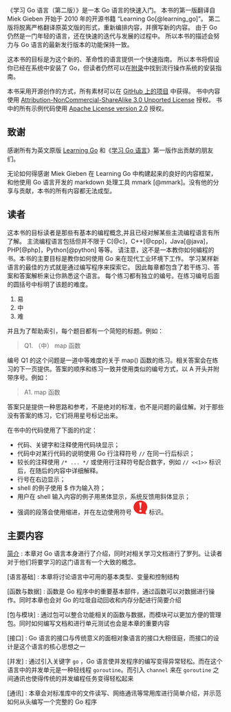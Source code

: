 《学习 Go 语言（第二版）》是一本 Go 语言的快速入门。
本书的第一版翻译自 Miek Gieben 开始于 2010 年的开源书籍 “Learning Go[@learning_go]”。
第二版将脱离严格翻译原英文版的形式，重新编排内容，并撰写新的内容。
由于 Go 仍然是一门年轻的语言，还在快速的迭代与发展的过程中。
所以本书的描述会努力与 Go 语言的最新发行版本的功能保持一致。

这本书的目标是为这个新的、革命性的语言提供一个快速指南。
所以本书将假设你已经在系统中安装了 Go，但读者仍然可以在[附录](#附录)中找到流行操作系统的安装指南。

本书采用开源创作的方式，所有素材可以在 [GitHub 上的项目](https://github.com/mikespook/Learning-Go-zh-cn) 中获得。
书中内容使用 [Attribution-NonCommercial-ShareAlike 3.0 Unported License](http://creativecommons.org/licenses/by-nc-sa/3.0/) 授权。
书中的所有示例代码使用 [Apache License version 2.0](https://www.apache.org/licenses/LICENSE-2.0) 授权。

## 致谢

感谢所有为英文原版 [Learning Go](https://github.com/miekg/learninggo) 和《[学习 Go 语言](https://github.com/mikespook/Learning-Go-zh-cn/tree/v1)》第一版作出贡献的朋友们。

无论如何得感谢 Miek Gieben 在 Learning Go 中构建起来的良好的内容框架，
和他使用 Go 语言开发的 markdown 处理工具 mmark [@mmark]。没有他的分享与贡献，本书的所有内容都无法成型。

## 读者

这本书的目标读者是那些有基本的编程概念,并且已经对解某些主流编程语言有所了解。
主流编程语言包括但并不限于 C[@c]，C++[@cpp]，Java[@java]，PHP[@php]，Python[@python] 等等。
请注意，这不是一本教你如何编程的书。本书的主要目标是教你如何使用 Go 来在现代工业环境下工作。
学习某样新语言的最佳的方式就是通过编写程序来探索它。
因此每章都包含了若干练习、答案和答案解析来让你熟悉这个语言。
每个练习都有独立的编号。在练习编号后面的圆括号中标明了该题的难度。

1. 易
2. 中
3. 难

并且为了帮助索引，每个题目都有一个简短的标题。例如：

> Q1. （中） map 函数

编号 Q1 的这个问题是一道中等难度的关于 map\(\) 函数的练习。相关答案会在练习的下一页提供。答案的顺序和练习一致并使用类似的编号方式，以 A 开头并附带序号。例如：

> A1. map 函数

答案只是提供一种思路和参考，不是绝对的标准，也不是问题的最佳解。对于那些没有答案的练习，它们将用星号标记出来。

在书中的代码使用了下面的约定：

* 代码、关键字和注释使用代码块显示；
* 代码中对某行代码的说明使用 Go 行注释符号 `//` 在同一行后标识；
* 较长的注释使用 `/* ... */` 或使用行注释符号配合数字，例如 `// <<1>>` 标识后，在随后的内容中详细解释。
* 行号在右边显示；
* shell 的例子使用 $ 作为输入符；
* 用户在 shell 输入内容的例子用黑体显示，系统反馈用斜体显示；
* 强调的段落会使用缩进，并在左边使用符号 ![](fig/alert.png) 标识。

## 主要内容

[简介](#简介)
:	本章对 Go 语言本身进行了介绍，同时对相关学习文档进行了罗列。让读者对于他们将要学习的这门语言有一个大致的概念。

[语言基础]
:	本章将讨论语言中可用的基本类型、变量和控制结构

[函数与数据]
:	函数是 Go 程序中的重要基本部件，通过函数可以对数据进行操作。同时本章也会对 Go 的垃圾自动回收和内存分配进行简要介绍

[包与模块]
:	通过包可以整合功能相关的函数与数据，而模块可以更加方便的管理包。同时如何编写文档和进行单元测试也会是本章的重要内容

[接口]
:	Go 语言的接口与传统意义的面相对象语言的接口大相径庭，而接口的设计是这个语言的核心思想之一

[并发]
:	通过引入关键字 `go` ，Go 语言使并发程序的编写变得异常轻松。而在这个语言中的并发单元是一种轻线程 `goroutine`。而引入 `channel` 来在 `goroutine` 之间通讯也使得传统的并发编程任务变得轻松起来

[通讯]
:	本章会对标准库中的文件读写、网络通讯等常用库进行简单介绍，并示范如何从头编写一个完整的 Go 程序
